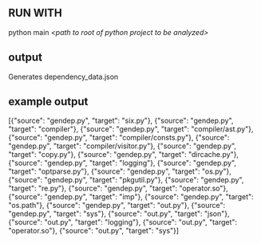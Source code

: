 ## RUN WITH
python main _\<path to root of python project to be analyzed>_

## output
Generates dependency_data.json

## example output

[{"source": "gendep.py", "target": "six.py"}, {"source": "gendep.py", "target": "compiler"}, {"source": "gendep.py", "target": "compiler/ast.py"}, {"source": "gendep.py", "target": "compiler/consts.py"}, {"source": "gendep.py", "target": "compiler/visitor.py"}, {"source": "gendep.py", "target": "copy.py"}, {"source": "gendep.py", "target": "dircache.py"}, {"source": "gendep.py", "target": "logging"}, {"source": "gendep.py", "target": "optparse.py"}, {"source": "gendep.py", "target": "os.py"}, {"source": "gendep.py", "target": "pkgutil.py"}, {"source": "gendep.py", "target": "re.py"}, {"source": "gendep.py", "target": "operator.so"}, {"source": "gendep.py", "target": "imp"}, {"source": "gendep.py", "target": "os.path"}, {"source": "gendep.py", "target": "out.py"}, {"source": "gendep.py", "target": "sys"}, {"source": "out.py", "target": "json"}, {"source": "out.py", "target": "logging"}, {"source": "out.py", "target": "operator.so"}, {"source": "out.py", "target": "sys"}]
